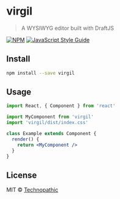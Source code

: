 # virgil

> A WYSIWYG editor built with DraftJS

[![NPM](https://img.shields.io/npm/v/virgil.svg)](https://www.npmjs.com/package/virgil) [![JavaScript Style Guide](https://img.shields.io/badge/code_style-standard-brightgreen.svg)](https://standardjs.com)

## Install

```bash
npm install --save virgil
```

## Usage

```jsx
import React, { Component } from 'react'

import MyComponent from 'virgil'
import 'virgil/dist/index.css'

class Example extends Component {
  render() {
    return <MyComponent />
  }
}
```

## License

MIT © [Technopathic](https://github.com/Technopathic)
